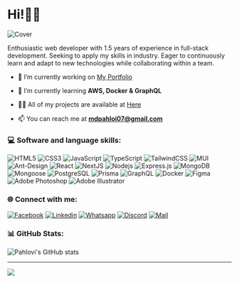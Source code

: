 # Hi!🙋‍♂
<img src="https://i.ibb.co/wgc2K52/Cover.png" alt="Cover" border="0">

Enthusiastic web developer with 1.5 years of experience in full-stack development. Seeking to apply my skills in industry.  Eager to continuously learn and adapt to new technologies while collaborating within a team.

- 🔭 I’m currently working on [My Portfolio](https://mdpahlovi.vercel.app/)

- 🌱 I’m currently learning **AWS, Docker & GraphQL**

- 👨‍💻 All of my projects are available at [Here](https://github.com/mdpahlovi?tab=repositories)

- 📫 You can reach me at **mdpahloi07@gmail.com**

### 💻 Software and language skills:
![HTML5](https://img.shields.io/badge/HTML5-E34F26?style=for-the-badge&logo=html5&logoColor=white)
![CSS3](https://img.shields.io/badge/CSS3-1572B6?style=for-the-badge&logo=css3&logoColor=white)
![JavaScript](https://img.shields.io/badge/JavaScript-F7DF1E?style=for-the-badge&logo=javascript&logoColor=black)
![TypeScript](https://img.shields.io/badge/TypeScript-007ACC?style=for-the-badge&logo=typescript&logoColor=white)
![TailwindCSS](https://img.shields.io/badge/tailwindcss-%2338B2AC.svg?style=for-the-badge&logo=tailwind-css&logoColor=white)
![MUI](https://img.shields.io/badge/MUI-%230081CB.svg?style=for-the-badge&logo=mui&logoColor=white)
![Ant-Design](https://img.shields.io/badge/-AntDesign-%230170FE?style=for-the-badge&logo=ant-design&logoColor=white)
![React](https://img.shields.io/badge/react-%2320232a.svg?style=for-the-badge&logo=react&logoColor=%2361DAFB)
![NextJS](https://img.shields.io/badge/NEXTJS-000000?style=for-the-badge&logo=Next.js&logoColor=white)
![Nodejs](https://img.shields.io/badge/Node.js-339933?style=for-the-badge&logo=nodedotjs&logoColor=white)
![Express.js](https://img.shields.io/badge/Express.js-000000?style=for-the-badge&logo=express&logoColor=white)
![MongoDB](https://img.shields.io/badge/MongoDB-4EA94B?style=for-the-badge&logo=mongodb&logoColor=white)
![Mongoose](https://img.shields.io/badge/Mongoose-red?style=for-the-badge&logo=mongoose&logoColor=white)
![PostgreSQL](https://img.shields.io/badge/PostgreSQL-0064a5?style=for-the-badge&logo=postgresql&logoColor=white)
![Prisma](https://img.shields.io/badge/Prisma-blue?style=for-the-badge&logo=prisma&logoColor=white)
![GraphQL](https://img.shields.io/badge/-GraphQL-E10098?style=for-the-badge&logo=graphql&logoColor=white)
![Docker](https://img.shields.io/badge/docker-%230db7ed.svg?style=for-the-badge&logo=docker&logoColor=white)
![Figma](https://img.shields.io/badge/figma-%23F24E1E.svg?style=for-the-badge&logo=figma&logoColor=white)
![Adobe Photoshop](https://img.shields.io/badge/adobephotoshop-%2331A8FF.svg?style=for-the-badge&logo=adobephotoshop&logoColor=white) 
![Adobe Illustrator](https://img.shields.io/badge/adobeillustrator-%23FF9A00.svg?style=for-the-badge&logo=adobeillustrator&logoColor=white)

### 🌐 Connect with me:
[![Facebook](https://img.shields.io/badge/Facebook-1877F2?style=for-the-badge&logo=facebook&logoColor=white)](https://www.facebook.com/pahlovi07/)
[![Linkedin](https://img.shields.io/badge/LinkedIn-0077B5?style=for-the-badge&logo=linkedin&logoColor=white)](https://www.linkedin.com/in/mdpahlovi/)
[![Whatsapp](https://img.shields.io/badge/Whatsapp-075e54?style=for-the-badge&logo=whatsapp&logoColor=white)](https://api.whatsapp.com/send?phone=8801736817612)
[![Discord](https://img.shields.io/badge/Discord-7289DA?style=for-the-badge&logo=discord&logoColor=white)](https://discordapp.com/users/883651342005063690)
[![Mail](https://img.shields.io/badge/Gmail-D14836?style=for-the-badge&logo=gmail&logoColor=white)](mailto:mdpahlovi07@gmail.com)

### 📊 GitHub Stats:
![Pahlovi's GitHub stats](https://github-readme-stats.vercel.app/api?username=mdpahlovi&show_icons=true&theme=transparent)

-----
![](https://github-readme-stats.vercel.app/api/top-langs/?username=mdpahlovi&theme=dark&hide_border=false&include_all_commits=true&count_private=true&layout=compact)
